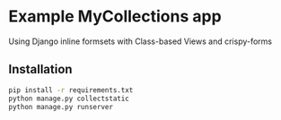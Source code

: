 # Example MyCollections app
Using Django inline formsets with Class-based Views and crispy-forms

## Installation

```bash
pip install -r requirements.txt
python manage.py collectstatic
python manage.py runserver
```
